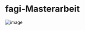# fagi-Masterarbeit
![image](https://github.com/user-attachments/assets/c5077862-4eff-440b-8023-89c770363d54)
